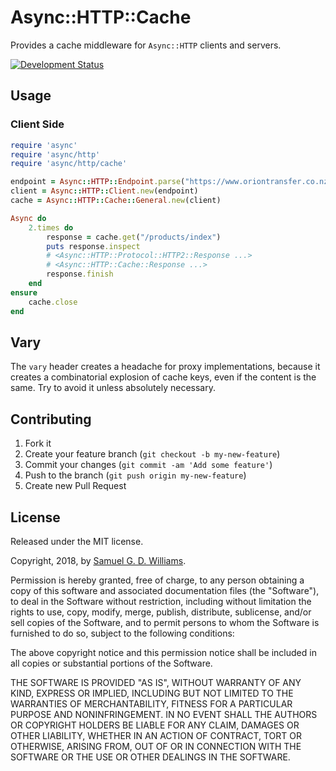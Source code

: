 # Async::HTTP::Cache

Provides a cache middleware for `Async::HTTP` clients and servers.

[![Development Status](https://github.com/socketry/async-http-cache/workflows/Test/badge.svg)](https://github.com/socketry/async-http-cache/actions?workflow=Test)

## Usage

### Client Side

``` ruby
require 'async'
require 'async/http'
require 'async/http/cache'

endpoint = Async::HTTP::Endpoint.parse("https://www.oriontransfer.co.nz")
client = Async::HTTP::Client.new(endpoint)
cache = Async::HTTP::Cache::General.new(client)

Async do
	2.times do
		response = cache.get("/products/index")
		puts response.inspect
		# <Async::HTTP::Protocol::HTTP2::Response ...>
		# <Async::HTTP::Cache::Response ...>
		response.finish
	end
ensure
	cache.close
end
```

## Vary

The `vary` header creates a headache for proxy implementations, because it creates a combinatorial explosion of cache keys, even if the content is the same. Try to avoid it unless absolutely necessary.

## Contributing

1.  Fork it
2.  Create your feature branch (`git checkout -b my-new-feature`)
3.  Commit your changes (`git commit -am 'Add some feature'`)
4.  Push to the branch (`git push origin my-new-feature`)
5.  Create new Pull Request

## License

Released under the MIT license.

Copyright, 2018, by [Samuel G. D. Williams](http://www.codeotaku.com/samuel-williams).

Permission is hereby granted, free of charge, to any person obtaining a copy
of this software and associated documentation files (the "Software"), to deal
in the Software without restriction, including without limitation the rights
to use, copy, modify, merge, publish, distribute, sublicense, and/or sell
copies of the Software, and to permit persons to whom the Software is
furnished to do so, subject to the following conditions:

The above copyright notice and this permission notice shall be included in
all copies or substantial portions of the Software.

THE SOFTWARE IS PROVIDED "AS IS", WITHOUT WARRANTY OF ANY KIND, EXPRESS OR
IMPLIED, INCLUDING BUT NOT LIMITED TO THE WARRANTIES OF MERCHANTABILITY,
FITNESS FOR A PARTICULAR PURPOSE AND NONINFRINGEMENT. IN NO EVENT SHALL THE
AUTHORS OR COPYRIGHT HOLDERS BE LIABLE FOR ANY CLAIM, DAMAGES OR OTHER
LIABILITY, WHETHER IN AN ACTION OF CONTRACT, TORT OR OTHERWISE, ARISING FROM,
OUT OF OR IN CONNECTION WITH THE SOFTWARE OR THE USE OR OTHER DEALINGS IN
THE SOFTWARE.
